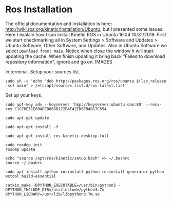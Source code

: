 # Ros Installation
The official documentation and installation is here: http://wiki.ros.org/kinetic/Installation/Ubuntu, but I presented some issues. Here I explain how I can install Kinetic ROS in Ubuntu 16.04 10/31/2019.
First we start checkmarking all in System Settings > Software and Updates > Ubuntu Software, Other Software, and Updates.
Also in Ubuntu Software we select `Download from: Main`. Notice when close the window it will start updating the cache. When finish updating it bring back "Failed to download repository information", ignore and go on.
IMAGES 

In terminal.
Setup your sources.list.
```
sudo sh -c 'echo "deb http://packages.ros.org/ros/ubuntu $(lsb_release -sc) main" > /etc/apt/sources.list.d/ros-latest.list'
```
Set up your keys.
```
sudo apt-key adv --keyserver 'hkp://keyserver.ubuntu.com:80' --recv-key C1CF6E31E6BADE8868B172B4F42ED6FBAB17C654
```
```
sudo apt-get update

sudo apt-get install -f

sudo apt-get install ros-kinetic-desktop-full

sudo rosdep init
rosdep update

echo "source /opt/ros/kinetic/setup.bash" >> ~/.bashrc
source ~/.bashrc

sudo apt install python-rosinstall python-rosinstall-generator python-wstool build-essential

catkin_make -DPYTHON_EXECUTABLE=/usr/bin/python3 -DPYTHON_INCLUDE_DIR=/usr/include/python3.7m -DPYTHON_LIBRARY=/usr/lib/libpython3.7m.so
```
